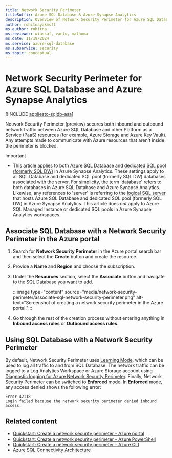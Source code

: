 ```yaml
---
title: Network Security Perimeter
titleSuffix: Azure SQL Database & Azure Synapse Analytics
description: Overview of Network Security Perimeter for Azure SQL Database
author: rohitnayakmsft
ms.author: rohitna
ms.reviewer: wiassaf, vanto, mathoma
ms.date: 11/19/2024
ms.service: azure-sql-database
ms.subservice: security
ms.topic: conceptual
---
```


# Network Security Perimeter for Azure SQL Database and Azure Synapse Analytics

[!INCLUDE [appliesto-sqldb-asa](../includes/appliesto-sqldb-asa-formerly-sqldw.md)]

Network Security Perimeter (preview) secures both inbound and outbound network traffic between Azure SQL Database and other Platform as a Service (PaaS) resources (for example, Azure Storage and Azure Key Vault). Any attempts made to communicate with Azure resources that aren't inside the perimeter is blocked.

> [!IMPORTANT]  
> - This article applies to both Azure SQL Database and [dedicated SQL pool (formerly SQL DW)](/azure/synapse-analytics/sql-data-warehouse/sql-data-warehouse-overview-what-is) in Azure Synapse Analytics. These settings apply to all SQL Database and dedicated SQL pool (formerly SQL DW) databases associated with the server. For simplicity, the term 'database' refers to both databases in Azure SQL Database and Azure Synapse Analytics. Likewise, any references to 'server' is referring to the [logical SQL server](logical-servers.md) that hosts Azure SQL Database and dedicated SQL pool (formerly SQL DW) in Azure Synapse Analytics. This article does *not* apply to Azure SQL Managed Instance or dedicated SQL pools in Azure Synapse Analytics workspaces.

## Associate SQL Database with a Network Security Perimeter in the Azure portal

1. Search for **Network Security Perimeter** in the Azure portal search bar and then select the **Create** button and create the resource.
1. Provide a **Name** and **Region** and choose the subscription.
1. Under the **Resources** section, select the **Associate** button and navigate to the SQL Database you want to add.

   :::image type="content" source="media/network-security-perimeter/associate-sql-network-security-perimeter.png" alt-text="Screenshot of creating a network security perimeter in the Azure portal.":::

1. Go through the rest of the creation process without entering anything in **Inbound access rules** or **Outbound access rules**.

## Using SQL Database with a Network Security Perimeter

By default, Network Security Perimeter uses [Learning Mode](/azure/private-link/network-security-perimeter-concepts#access-modes-in-network-security-perimeter), which can be used to log all traffic to and from SQL Database. The network traffic can be logged to a Log Analytics Workspace or Azure Storage account using [Diagnostic logging for Azure Network Security Perimeter](/azure/private-link/network-security-perimeter-diagnostic-logs). Finally, Network Security Perimeter can be switched to **Enforced** mode. In **Enforced** mode, any access denied shows the following error:

```output
Error 42118
Login failed because the network security perimeter denied inbound access.
```

## Related content

- [Quickstart: Create a network security perimeter - Azure portal](/azure/private-link/create-network-security-perimeter-portal)
- [Quickstart: Create a network security perimeter - Azure PowerShell](/azure/private-link/create-network-security-perimeter-powershell)
- [Quickstart: Create a network security perimeter - Azure CLI](/azure/private-link/create-network-security-perimeter-cli)
- [Azure SQL Connectivity Architecture](connectivity-architecture.md)
